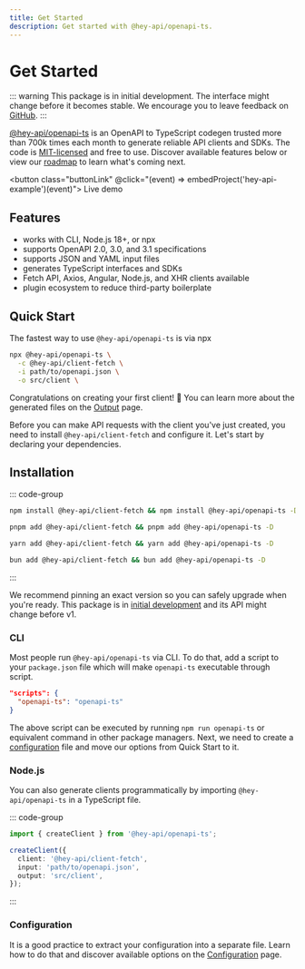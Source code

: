 ```yaml
---
title: Get Started
description: Get started with @hey-api/openapi-ts.
---
```


<script setup>
import { embedProject } from '../embed'
</script>

# Get Started

::: warning
This package is in initial development. The interface might change before it becomes stable. We encourage you to leave feedback on [GitHub](https://github.com/hey-api/openapi-ts/issues).
:::

[@hey-api/openapi-ts](https://github.com/hey-api/openapi-ts) is an OpenAPI to TypeScript codegen trusted more than 700k times each month to generate reliable API clients and SDKs. The code is [MIT-licensed](/license) and free to use. Discover available features below or view our [roadmap](https://github.com/orgs/hey-api/discussions/1495) to learn what's coming next.

<button class="buttonLink" @click="(event) => embedProject('hey-api-example')(event)">
Live demo
</button>

## Features

- works with CLI, Node.js 18+, or npx
- supports OpenAPI 2.0, 3.0, and 3.1 specifications
- supports JSON and YAML input files
- generates TypeScript interfaces and SDKs
- Fetch API, Axios, Angular, Node.js, and XHR clients available
- plugin ecosystem to reduce third-party boilerplate

## Quick Start

The fastest way to use `@hey-api/openapi-ts` is via npx

```sh
npx @hey-api/openapi-ts \
  -c @hey-api/client-fetch \
  -i path/to/openapi.json \
  -o src/client \
```

Congratulations on creating your first client! 🎉 You can learn more about the generated files on the [Output](/openapi-ts/output) page.

Before you can make API requests with the client you've just created, you need to install `@hey-api/client-fetch` and configure it. Let's start by declaring your dependencies.

## Installation

::: code-group

```sh [npm]
npm install @hey-api/client-fetch && npm install @hey-api/openapi-ts -D
```

```sh [pnpm]
pnpm add @hey-api/client-fetch && pnpm add @hey-api/openapi-ts -D
```

```sh [yarn]
yarn add @hey-api/client-fetch && yarn add @hey-api/openapi-ts -D
```

```sh [bun]
bun add @hey-api/client-fetch && bun add @hey-api/openapi-ts -D
```

:::

We recommend pinning an exact version so you can safely upgrade when you're ready. This package is in [initial development](https://semver.org/spec/v0.1.0.html#spec-item-5) and its API might change before v1.

### CLI

Most people run `@hey-api/openapi-ts` via CLI. To do that, add a script to your `package.json` file which will make `openapi-ts` executable through script.

```json
"scripts": {
  "openapi-ts": "openapi-ts"
}
```

The above script can be executed by running `npm run openapi-ts` or equivalent command in other package managers. Next, we need to create a [configuration](/openapi-ts/configuration) file and move our options from Quick Start to it.

### Node.js

You can also generate clients programmatically by importing `@hey-api/openapi-ts` in a TypeScript file.

::: code-group

```ts [openapi-ts.ts]
import { createClient } from '@hey-api/openapi-ts';

createClient({
  client: '@hey-api/client-fetch',
  input: 'path/to/openapi.json',
  output: 'src/client',
});
```

:::

### Configuration

It is a good practice to extract your configuration into a separate file. Learn how to do that and discover available options on the [Configuration](/openapi-ts/configuration) page.

<!--@include: ../examples.md-->
<!--@include: ../sponsors.md-->
